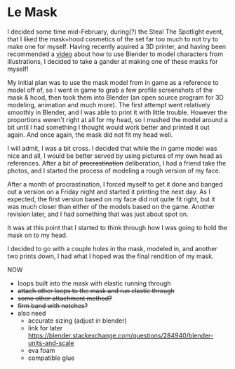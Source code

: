 # Le Mask

I decided some time mid-February, during(?) the Steal The Spotlight event, that I liked the mask+hood cosmetics of the set far too much to not try to make one for myself. Having recently aquired a 3D printer, and having been recommended a [video](https://www.youtube.com/watch?v=NMsPeLfKPa0) about how to use Blender to model characters from illustrations, I decided to take a gander at making one of these masks for myself!

My initial plan was to use the mask model from in game as a reference to model off of, so I went in game to grab a few profile screenshots of the mask & hood, then took them into Blender (an open source program for 3D modeling, animation and much more). The first attempt went relatively smoothly in Blender, and I was able to print it with little trouble. However the proportions weren't right at all for my head, so I mushed the model around a bit until I had something I thought would work better and printed it out again. And once again, the mask did not fit my head well. 

I will admit, I was a bit cross. I decided that while the in game model was nice and all, I would be better served by using pictures of my own head as references. After a bit of ~~procrastination~~ deliberation, I had a friend take the photos, and I started the process of modeling a rough version of my face. 

After a month of procrastination, I forced myself to get it done and banged out a version on a Friday night and started it printing the next day. As I expected, the first version based on my face did not quite fit right, but it was much closer than either of the models based on the game. Another revision later, and I had something that was just about spot on.

It was at this point that I started to think through how I was going to hold the mask on to my head.

I decided to go with a couple holes in the mask, modeled in, and another two prints down, I had what I hoped was the final rendition of my mask.

NOW
- loops built into the mask with elastic running through
- ~~attach other loops to the mask and run elastic through~~
- ~~some other attachment method?~~
- ~~firm band with notches?~~
- also need
    - accurate sizing (adjust in blender)
    - link for later https://blender.stackexchange.com/questions/284940/blender-units-and-scale
    - eva foam
    - compatible glue